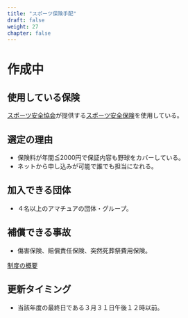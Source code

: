 ```yaml
---
title: "スポーツ保険手配"
draft: false
weight: 27
chapter: false
---
```


# 作成中


## 使用している保険

[スポーツ安全協会](https://www.sportsanzen.org/)が提供する[スポーツ安全保険](https://www.sportsanzen.org/hoken/)を使用している。

## 選定の理由

- 保険料が年間≦2000円で保証内容も野球をカバーしている。
- ネットから申し込みが可能で誰でも担当になれる。

## 加入できる団体

- ４名以上のアマチュアの団体・グループ。

## 補償できる事故

- 傷害保険、賠償責任保険、突然死葬祭費用保険。

[制度の概要](https://www.sportsanzen.org/hoken/hoken1.html)

## 更新タイミング

- 当該年度の最終日である３月３１日午後１２時以前。

